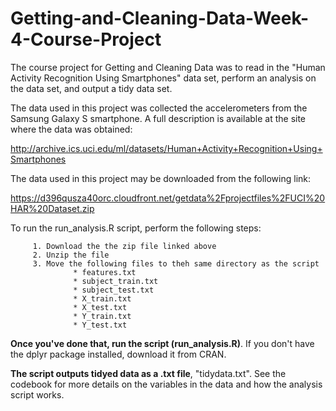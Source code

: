# Getting-and-Cleaning-Data-Week-4-Course-Project

The course project for Getting and Cleaning Data was to read in the "Human Activity Recognition Using Smartphones" data set, perform an analysis on the data set, and output a tidy data set.

The data used in this project was collected the accelerometers from the Samsung Galaxy S smartphone. A full description is available at the site where the data was obtained:

http://archive.ics.uci.edu/ml/datasets/Human+Activity+Recognition+Using+Smartphones

The data used in this project may be downloaded from the following link:

https://d396qusza40orc.cloudfront.net/getdata%2Fprojectfiles%2FUCI%20HAR%20Dataset.zip

To run the run_analysis.R script, perform the following steps:

         1. Download the the zip file linked above
         2. Unzip the file 
         3. Move the following files to theh same directory as the script
                  * features.txt
                  * subject_train.txt
                  * subject_test.txt
                  * X_train.txt
                  * X_test.txt
                  * Y_train.txt
                  * Y_test.txt

__Once you've done that, run the script (run_analysis.R)__. If you don't have the dplyr package installed, download it from CRAN.

__The script outputs tidyed data as a .txt file__, "tidydata.txt".  See the codebook for more details on the 
variables in the data and how the analysis script works.
